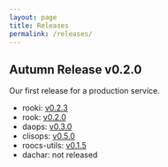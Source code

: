 ```yaml
---
layout: page
title: Releases
permalink: /releases/
---
```



## Autumn Release v0.2.0

Our first release for a production service.

* rooki: [v0.2.3](https://github.com/roocs/rooki/releases/tag/v0.2.3)
* rook: [v0.2.0](https://github.com/roocs/rook/releases/tag/v0.2.0)
* daops: [v0.3.0](https://github.com/roocs/daops/releases/tag/v0.3.0)
* clisops: [v0.5.0](https://github.com/roocs/clisops/releases/tag/v0.5.0)
* roocs-utils: [v0.1.5](https://github.com/roocs/roocs-utils/releases/tag/v0.1.5)
* dachar: not released
